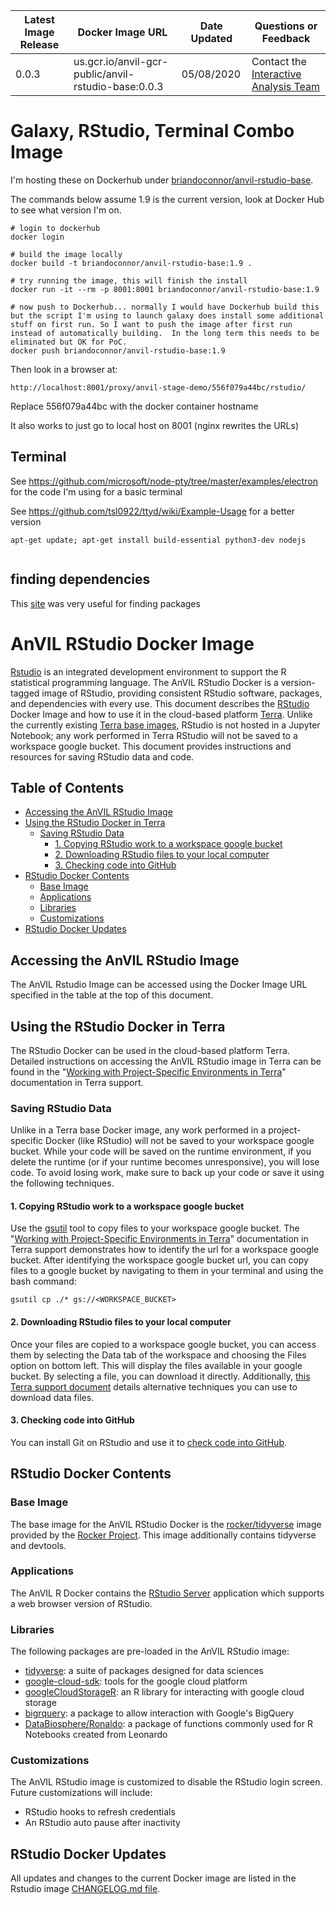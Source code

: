 | Latest Image Release | Docker Image URL | Date Updated | Questions or Feedback |
| --- | --- | --- | --- |
| 0.0.3 | us.gcr.io/anvil-gcr-public/anvil-rstudio-base:0.0.3 | 05/08/2020 | Contact the [Interactive Analysis Team](mailto:workbench-interactive-analysis@broadinstitute.org) |

# Galaxy, RStudio, Terminal Combo Image

I'm hosting these on Dockerhub under [briandoconnor/anvil-rstudio-base](https://hub.docker.com/repository/docker/briandoconnor/anvil-rstudio-base).

The commands below assume 1.9 is the current version, look at Docker Hub to see what version I'm on.

```
# login to dockerhub
docker login

# build the image locally
docker build -t briandoconnor/anvil-rstudio-base:1.9 .

# try running the image, this will finish the install
docker run -it --rm -p 8001:8001 briandoconnor/anvil-rstudio-base:1.9

# now push to Dockerhub... normally I would have Dockerhub build this but the script I'm using to launch galaxy does install some additional stuff on first run. So I want to push the image after first run instead of automatically building.  In the long term this needs to be eliminated but OK for PoC.
docker push briandoconnor/anvil-rstudio-base:1.9
```

Then look in a browser at:

    http://localhost:8001/proxy/anvil-stage-demo/556f079a44bc/rstudio/

Replace 556f079a44bc with the docker container hostname

It also works to just go to local host on 8001 (nginx rewrites the URLs)

## Terminal

See https://github.com/microsoft/node-pty/tree/master/examples/electron
for the code I'm using for a basic terminal

See https://github.com/tsl0922/ttyd/wiki/Example-Usage for a better version

```
apt-get update; apt-get install build-essential python3-dev nodejs 


```


## finding dependencies

This [site](https://packages.debian.org/search?mode=path&suite=buster&section=all&arch=any&searchon=contents&keywords=libasound.so.2) was very useful for finding packages




# AnVIL RStudio Docker Image

[Rstudio](https://rstudio.com/products/rstudio/) is an integrated development environment to support the R statistical programming language. The AnVIL RStudio Docker is a version-tagged image of RStudio, providing consistent RStudio software, packages, and dependencies with every use. This document describes the [RStudio](https://rstudio.com/products/rstudio/) Docker Image and how to use it in the cloud-based platform [Terra](app.terra.bio). Unlike the currently existing [Terra base images](https://github.com/DataBiosphere/terra-docker#terra-base-images), RStudio is not hosted in a Jupyter Notebook; any work performed in Terra RStudio will not be saved to a workspace google bucket. This document provides instructions and resources for saving RStudio data and code.

## Table of Contents
- [Accessing the AnVIL RStudio Image](#accessing-the-anvil-rstudio-image)
- [Using the RStudio Docker in Terra](#using-the-rstudio-docker-in-terra)
  * [Saving RStudio Data](#saving-rstudio-data)
    + [1. Copying RStudio work to a workspace google bucket](#1-copying-rstudio-work-to-a-workspace-google-bucket)
    + [2. Downloading RStudio files to your local computer](#2-downloading-rstudio-files-to-your-local-computer)
    + [3. Checking code into GitHub](#3-checking-code-into-github)
- [RStudio Docker Contents](#rstudio-docker-contents)
  * [Base Image](#base-image)
  * [Applications](#applications)
  * [Libraries](#libraries)
  * [Customizations](#customizations)
- [RStudio Docker Updates](#rstudio-docker-updates)


## Accessing the AnVIL RStudio Image

The AnVIL Rstudio Image can be accessed using the Docker Image URL specified in the table at the top of this document.

## Using the RStudio Docker in Terra

The RStudio Docker can be used in the cloud-based platform Terra. Detailed instructions on accessing the AnVIL RStudio image in Terra can be found in the "[Working with Project-Specific Environments in Terra](https://support.terra.bio/hc/en-us/articles/360037269472)" documentation in Terra support.

### Saving RStudio Data

Unlike in a Terra base Docker image, any work performed in a project-specific Docker (like RStudio) will not be saved to your workspace google bucket. While your code will be saved on the runtime environment, if you delete the runtime (or if your runtime becomes unresponsive), you will lose code. To avoid losing work, make sure to back up your code or save it using the following techniques.


#### 1. Copying RStudio work to a workspace google bucket

Use the [gsutil](https://cloud.google.com/storage/docs/gsutil) tool to copy files to your workspace google bucket. The "[Working with Project-Specific Environments in Terra](https://support.terra.bio/hc/en-us/articles/360037269472)" documentation in Terra support demonstrates how to identify the url for a workspace google bucket. After identifying the workspace google bucket url, you can copy files to a google bucket by navigating to them in your terminal and using the bash command:

    gsutil cp ./* gs://<WORKSPACE_BUCKET>

#### 2. Downloading RStudio files to your local computer
Once your files are copied to a workspace google bucket, you can access them by selecting the Data tab of the workspace and choosing the Files option on bottom left. This will display the files available in your google bucket. By selecting a file, you can download it directly. Additionally, [this Terra support document](https://support.terra.bio/hc/en-us/articles/360029251091-Broad-Genomics-Downloading-data-from-a-Terra-workspace) details alternative techniques you can use to download data files.

#### 3. Checking code into GitHub
You can install Git on RStudio and use it to [check code into GitHub](https://help.github.com/en/github/importing-your-projects-to-github).

## RStudio Docker Contents

### Base Image

The base image for the AnVIL RStudio Docker is the [rocker/tidyverse](https://hub.docker.com/r/rocker/tidyverse/) image provided by the [Rocker Project](https://www.rocker-project.org/). This image additionally contains tidyverse and devtools.

### Applications

The AnVIL R Docker contains the [RStudio Server](https://www.rstudio.com/products/rstudio-server/) application which supports a web browser version of RStudio.

### Libraries

The following packages are pre-loaded in the AnVIL RStudio image:

* [tidyverse](https://www.tidyverse.org/packages/): a suite of packages designed for data sciences
* [google-cloud-sdk](https://cloud.google.com/sdk/): tools for the google cloud platform
* [googleCloudStorageR](http://code.markedmondson.me/googleCloudStorageR/): an R library for interacting with google cloud storage
* [bigrquery](https://github.com/r-dbi/bigrquery): a package to allow interaction with Google's BigQuery
* [DataBiosphere/Ronaldo](https://github.com/DataBiosphere/Ronaldo): a package of functions commonly used for R Notebooks created from Leonardo

### Customizations

The AnVIL RStudio image is customized to disable the RStudio login screen. Future customizations will include:

* RStudio hooks to refresh credentials
* An RStudio auto pause after inactivity

## RStudio Docker Updates

All updates and changes to the current Docker image are listed in the Rstudio image [CHANGELOG.md file](CHANGELOG.md).
